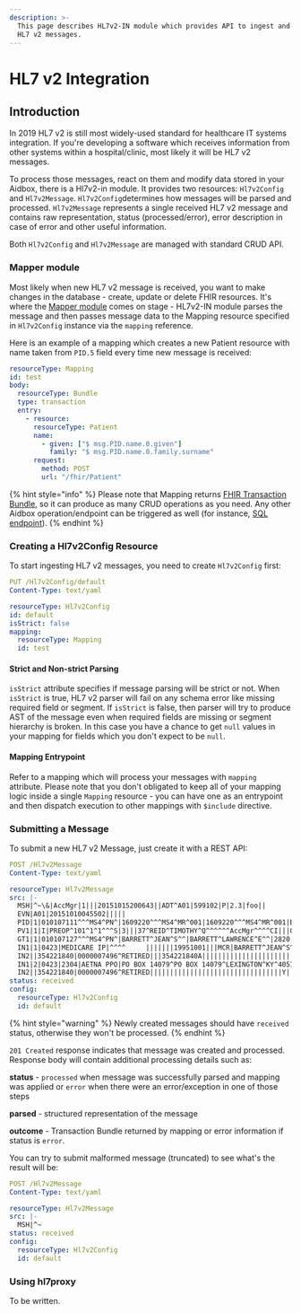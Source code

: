 ```yaml
---
description: >-
  This page describes HL7v2-IN module which provides API to ingest and process
  HL7 v2 messages.
---
```


# HL7 v2 Integration

## Introduction

In 2019 HL7 v2 is still most widely-used standard for healthcare IT systems integration. If you're developing a software which receives information from other systems within a hospital/clinic, most likely it will be HL7 v2 messages.

To process those messages, react on them and modify data stored in your Aidbox, there is a Hl7v2-in module. It provides two resources: `Hl7v2Config` and `Hl7v2Message`. `Hl7v2Config`determines how messages will be parsed and processed. `Hl7v2Message` represents a single received HL7 v2 message and contains raw representation, status \(processed/error\), error description in case of error and other useful information.

Both `Hl7v2Config` and `Hl7v2Message` are managed with standard CRUD API.

### Mapper module

Most likely when new HL7 v2 message is received, you want to make changes in the database - create, update or delete  FHIR resources. It's where the [Mapper module](mappings.md) comes on stage - HL7v2-IN module parses the message and then passes message data to the Mapping resource specified in `Hl7v2Config` instance via the `mapping` reference.

Here is an example of a mapping which creates a new Patient resource with name taken from `PID.5` field every time new message is received:

```yaml
resourceType: Mapping
id: test
body:
  resourceType: Bundle
  type: transaction
  entry:
    - resource:
      resourceType: Patient
      name:
        - given: ["$ msg.PID.name.0.given"]
          family: "$ msg.PID.name.0.family.surname"
      request:
        method: POST
        url: "/fhir/Patient"
```

{% hint style="info" %}
Please note that Mapping returns [FHIR Transaction Bundle](../basic-concepts/transaction.md), so it can produce as many CRUD operations as you need. Any other Aidbox operation/endpoint can be triggered as well \(for instance, [SQL endpoint](../basic-concepts/database.md)\).
{% endhint %}

### Creating a Hl7v2Config Resource

To start ingesting HL7 v2 messages, you need to create `Hl7v2Config` first:

```yaml
PUT /Hl7v2Config/default
Content-Type: text/yaml

resourceType: Hl7v2Config
id: default
isStrict: false
mapping:
  resourceType: Mapping
  id: test
```

#### Strict and Non-strict Parsing

`isStrict` attribute specifies if message parsing will be strict or not. When `isStrict` is true, HL7 v2 parser will fail on any schema error like missing required field or segment. If `isStrict` is false, then parser will try to produce AST of the message even when required fields are missing or segment hierarchy is broken. In this case you have a chance to get `null` values in your mapping for fields which you don't expect to be `null`.

#### Mapping Entrypoint

Refer to a mapping which will process your messages with `mapping` attribute. Please note that you don't obligated to keep all of your mapping logic inside a single `Mapping` resource - you can have one as an entrypoint and then dispatch execution to other mappings with `$include` directive.

### Submitting a Message

To submit a new HL7 v2 Message, just create it with a REST API:

```yaml
POST /Hl7v2Message
Content-Type: text/yaml

resourceType: Hl7v2Message
src: |-
  MSH|^~\&|AccMgr|1|||20151015200643||ADT^A01|599102|P|2.3|foo||
  EVN|A01|20151010045502|||||
  PID|1|010107111^^^MS4^PN^|1609220^^^MS4^MR^001|1609220^^^MS4^MR^001|BARRETT^JEAN^SANDY^^||19440823|F||C|STRAWBERRY AVE^FOUR OAKS LODGE^ALBUKERKA^CA^98765^USA^^||(111)222-3333||ENG|W|CHR|111155555550^^^MS4001^AN^001|123-22-1111||||OKLAHOMA|||||||N
  PV1|1|I|PREOP^101^1^1^^^S|3|||37^REID^TIMOTHY^Q^^^^^^AccMgr^^^^CI|||01||||1|||37^REID^TIMOTHY^Q^^^^^^AccMgr^^^^CI|2|40007716^^^AccMgr^VN|4|||||||||||||||||||1||G|||20050110045253||||||
  GT1|1|010107127^^^MS4^PN^|BARRETT^JEAN^S^^|BARRETT^LAWRENCE^E^^|2820 SYCAMORE AVE^TWELVE OAKS LODGE^MONTROSE^CA^91214^USA^|(818)111-3361||19301013|F||A|354-22-1840||||RETIRED|^^^^00000^|||||||20130711|||||0000007496|W||||||||Y|||CHR||||||||RETIRED||||||C
  IN1|1|0423|MEDICARE IP|^^^^     |||||||19951001|||MCR|BARRETT^JEAN^S^^|A|19301013|2820 SYCAMORE AVE^TWELVE OAKS LODGE^MONTROSE^CA^91214^USA^^^|||1||||||||||||||354221840A|||||||F|^^^^00000^|N||||010107127
  IN2||354221840|0000007496^RETIRED|||354221840A||||||||||||||||||||||||||||||Y|||CHR||||W|||RETIRED|||||||||||||||||(818)249-3361||||||||C
  IN1|2|0423|2304|AETNA PPO|PO BOX 14079^PO BOX 14079^LEXINGTON^KY^40512|||081140101400020|RETIRED|||20130101|||COM|BARRETT^JEAN^S^^|A|19301013|2820 SYCAMORE AVE^TWELVE OAKS LODGE^MONTROSE^CA^91214^USA^^^|||2||||||||||||||811001556|||||||F|^^^^00000^|N||||010107127
  IN2||354221840|0000007496^RETIRED|||||||||||||||||||||||||||||||||Y|||CHR||||W|||RETIRED|||||||||||||||||(818)249-3361||||||||C
status: received
config:
  resourceType: Hl7v2Config
  id: default
```

{% hint style="warning" %}
Newly created messages should have `received` status, otherwise they won't be processed.
{% endhint %}

`201 Created` response indicates that message was created and processed. Response body will contain additional processing details such as:

**status** - `processed` when message was successfully parsed and mapping was applied or `error` when there were an error/exception in one of those steps

**parsed** - structured representation of the message

**outcome** - Transaction Bundle returned by mapping or error information if status is `error`.

You can try to submit malformed message \(truncated\)  to see what's the result will be:

```yaml
POST /Hl7v2Message
Content-Type: text/yaml

resourceType: Hl7v2Message
src: |-
  MSH|^~
status: received
config:
  resourceType: Hl7v2Config
  id: default
```

### Using hl7proxy

To be written.

